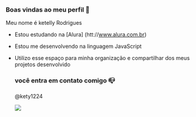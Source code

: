 ### Boas vindas ao meu perfil 💜

Meu nome é ketelly Rodrigues

- Estou estudando na [Alura] (htt://www.alura.com.br)
- Estou me desenvolvendo na linguagem JavaScript
- Utilizo esse espaço para minha organização e compartilhar dos meus projetos desenvolvido

  ### você entra em contato comigo 📪

  @kety1224

  ![](https://media1.tenor.com/m/CkgRfJog-hoAAAAC/kitty-cat-sandwich.gif)
